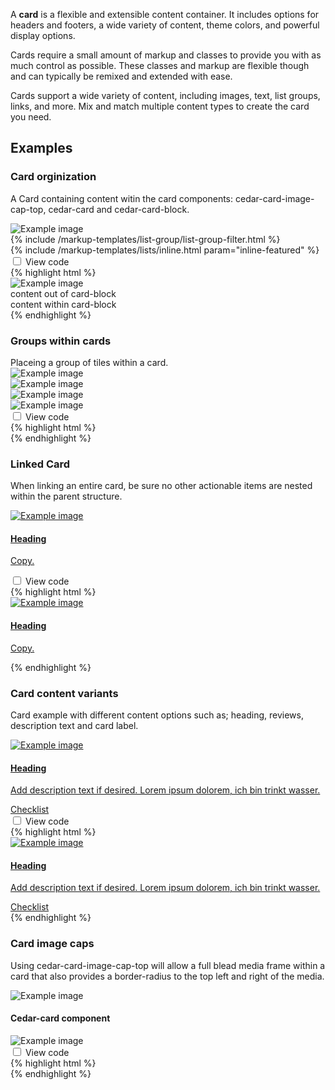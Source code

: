 <p>A <strong>card</strong> is a flexible and extensible content container. It includes options for headers and footers, a wide variety of content, theme colors, and powerful display options.</p>
<p>Cards require a small amount of markup and classes to provide you with as much control as possible. These classes and markup are flexible though and can typically be remixed and extended with ease.</p>
<p>Cards support a wide variety of content, including images, text, list groups, links, and more. Mix and match multiple content types to create the card you need.</p>
<h2>Examples</h2>

<article class="card vertical-push-lg">
    <section class="card-block card-block--top" data-theme="medium-10">
        <h3 class="h4">Card orginization</h3>
    </section>
    <section class="card-block"><p>A Card containing content witin the card components: cedar-card-image-cap-top, cedar-card and cedar-card-block.</p></section>
    <section class="card-block cedar-example">
        <article class="card" data-example-id="card-orginization">
            <section class="card-media-top media-frame ratio-3-4 portrait center">
                <img src="http://placehold.it/320x150" alt="Example image">
            </section>
            {% include /markup-templates/list-group/list-group-filter.html %}
            <section class="card-block text-xs-center">
            {% include /markup-templates/lists/inline.html param="inline-featured" %}
            </section>
        </article>
    </section>
    <div class="code-toggle--control checkbox toggle-show-hide text-xs-right" data-theme="medium-10">
        <input
            type="checkbox"
            value=""
            id="checkbox-card-orginization"
            data-toggle="collapse"
            data-target="#card-orginization"
        >
        <label for="checkbox-card-orginization">View code</label>
    </div>
    <div class="collapse code-toggle--document" id="card-orginization" data-theme="medium-10">
    {% highlight html %}
        <article class="card">
            <section class="card-media-top media-frame ratio-3-4 portrait center">
                <img src="http://placehold.it/320x150" alt="Example image">
            </section>
            content out of card-block
            <section class="card-block text-xs-center">
                content within card-block
            </section>
        </article>
    {% endhighlight %}
    </div>
</article>

<article class="card vertical-push-lg">
    <section class="card-block card-block--top" data-theme="medium-10">
        <h3 class="h4">Groups within cards</h3>
    </section>
    <section class="card-block">Placeing a group of tiles within a card.</section>
    <section class="card-block cedar-example">
        <article class="card" data-example-id="groups-within-cards">
            <section class="card-media-top media-frame ratio-3-4 portrait center">
                <img src="http://placehold.it/320x150" alt="Example image">
            </section>
            <div class="group group-display-fixed">
                <div class="col-xs-4">
                    <section class="tile">
                        <div class="media-frame ratio-3-4 portrait center">
                            <img src="http://placehold.it/320x150" alt="Example image">
                        </div>
                    </section>
                </div>
                <div class="col-xs-4">
                    <section class="tile">
                        <div class="media-frame ratio-3-4 portrait center">
                            <img src="http://placehold.it/320x150" alt="Example image">
                        </div>
                    </section>
                </div>
                <div class="col-xs-4">
                    <section class="tile">
                        <div class="media-frame ratio-3-4 portrait center">
                            <img src="http://placehold.it/320x150" alt="Example image">
                        </div>
                    </section>
                </div>
            </div>
        </article>
    </section>
    <div class="code-toggle--control checkbox toggle-show-hide text-xs-right" data-theme="medium-10">
        <input
            type="checkbox"
            value=""
            id="checkbox-groups-within-cards"
            data-toggle="collapse"
            data-target="#groups-within-cards"
        >
        <label for="checkbox-groups-within-cardse">View code</label>
    </div>
    <div class="collapse code-toggle--document" id="groups-within-cards" data-theme="medium-10">
    {% highlight html %}
    <article class="card">
        <section class="card-media-top"></section>
        <div class="group group-display-fixed">
            <div class="col-xs-4">
                <section class="tile"></section>
            </div>
            <div class="col-xs-4">
                <section class="tile"></section>
            </div>
            <div class="col-xs-4">
                <section class="tile"></section>
            </div>
        </div>
    </article>
    {% endhighlight %}
    </div>
</article>

<article class="card vertical-push-lg">
    <section class="card-block card-block--top" data-theme="medium-10">
        <h3 class="h4">Linked Card</h3>
    </section>
    <section class="card-block">
        <p>When linking an entire card, be sure no other actionable items are nested within the parent structure.</p>
    </section>
    <section class="card-block cedar-example">
        <a href="#anchored-card-example" class="card" id="anchored-card-example" data-example-id="linked-card">
            <section class="card-media-top media-frame ratio-3-4 portrait center">
                <img src="http://placehold.it/320x150" alt="Example image">
            </section>
            <section class="card-block">
                <h4>Heading</h4>
                <p>Copy.</p>
            </section>
        </a>
    </section>
    <div class="code-toggle--control checkbox toggle-show-hide text-xs-right" data-theme="medium-10">
        <input
            type="checkbox"
            value=""
            id="checkbox-linked-card"
            data-toggle="collapse"
            data-target="#linked-card"
        >
        <label for="checkbox-linked-card">View code</label>
    </div>
    <div class="collapse code-toggle--document" id="linked-card" data-theme="medium-10">
    {% highlight html %}
    <a href="#anchored-card-example" class="card">
        <section class="card-media-top media-frame ratio-3-4 portrait center">
            <img src="http://placehold.it/320x150" alt="Example image">
        </section>
        <section class="card-block">
            <h4>Heading</h4>
            <p>Copy.</p>
        </section>
    </a>
    {% endhighlight %}
    </div>
</article>

<article class="card vertical-push-lg">
    <section class="card-block card-block--top" data-theme="medium-10">
        <h3 class="h4">Card content variants</h3>
    </section>
    <section class="card-block">
        <p>Card example with different content options such as; heading, reviews, description text and card label.</p>
    </section>
    <section class="card-block cedar-example">
        <a href="#anchored-card-example" class="card" id="anchored-card-example" data-example-id="linked-card">
            <section class="card-media-top media-frame ratio-3-4 portrait center">
                <img src="http://placehold.it/320x150" alt="Example image">
                <span class="icon icon-rei-video position bottom right well-sm hidden"></span>
            </section>
            <section class="card-block">
                <h4 class="h3">Heading</h4>
                <div class="cdr-review-rating vertical-push" alt="4.5 out of 5 stars" title="4.5 out of 5 stars">
                    <span class="icon icon-rei-star-100" aria-hidden="true"></span>
                    <span class="icon icon-rei-star-100" aria-hidden="true"></span>
                    <span class="icon icon-rei-star-100" aria-hidden="true"></span>
                    <span class="icon icon-rei-star-100" aria-hidden="true"></span>
                    <span class="icon icon-rei-star-100 inactive backfill" aria-hidden="true"></span>
                    <span class="icon icon-rei-star-50" aria-hidden="true"></span>
                </div>
                <p>Add description text if desired. Lorem ipsum dolorem, ich bin trinkt wasser.</p>
                <div class="text-descriptive text-muted">Checklist</div>
            </section>
        </a>
    </section>
    <div class="code-toggle--control checkbox toggle-show-hide text-xs-right" data-theme="medium-10">
        <input
            type="checkbox"
            value=""
            id="checkbox-card-options"
            data-toggle="collapse"
            data-target="#card-options"
        >
        <label for="checkbox-card-options">View code</label>
    </div>
    <div class="collapse code-toggle--document" id="card-options" data-theme="medium-10">
    {% highlight html %}
    <a href="#anchored-card-example" class="card">
        <section class="card-media-top media-frame ratio-3-4 portrait center">
            <img src="http://placehold.it/320x150" alt="Example image">
            <span class="icon icon-rei-video position bottom right well-sm hidden"></span>
        </section>
        <section class="card-block">
            <h4 class="h3">Heading</h4>
            <div class="cdr-review-rating link_stag-explore-overlay vertical-push" alt="4.5 out of 5 stars" title="4.5 out of 5 stars">
                <span class="icon icon-rei-star-100" aria-hidden="true"></span>
                <span class="icon icon-rei-star-100" aria-hidden="true"></span>
                <span class="icon icon-rei-star-100" aria-hidden="true"></span>
                <span class="icon icon-rei-star-100" aria-hidden="true"></span>
                <span class="icon icon-rei-star-100 inactive backfill" aria-hidden="true"></span>
                <span class="icon icon-rei-star-50" aria-hidden="true"></span>
            </div>
            <p>Add description text if desired. Lorem ipsum dolorem, ich bin trinkt wasser.</p>
            <div class="text-descriptive text-muted">Checklist</div>
        </section>
    </a>
    {% endhighlight %}
    </div>
</article>

<article class="card vertical-push-lg">
    <section class="card-block card-block--top" data-theme="medium-10">
        <h3 class="h4">Card image caps</h3>
    </section>
    <section class="card-block">
        <p>Using cedar-card-image-cap-top will allow a full blead media frame within a card that also provides a border-radius to the top left and right of the media.</p>
    </section>
    <section class="card-block cedar-example">
        <article class="card" data-example-id="card-image-caps">
            <img class="card-media-top img-responsive" src="http://placehold.it/320x150" alt="Example image">
            <section class="card-block">
                <h4>Cedar-card component</h4>
            </section>
            <img class="card-media-bottom img-responsive" src="http://placehold.it/320x150" alt="Example image">
        </article>
    </section>
    <div class="code-toggle--control checkbox toggle-show-hide text-xs-right" data-theme="medium-10">
        <input
            type="checkbox"
            value=""
            id="checkbox-card-img-cap"
            data-toggle="collapse"
            data-target="#card-img-cap"
        >
        <label for="checkbox-card-img-cap">View code</label>
    </div>
    <div class="collapse code-toggle--document" id="card-img-cap" data-theme="medium-10">
    {% highlight html %}
    <article class="card">
        <img class="card-media-top img-responsive" />
        <section class="card-block"></section>
        <img class="card-media-bottom img-responsive" />
    </article>
    {% endhighlight %}
    </div>
</article>
